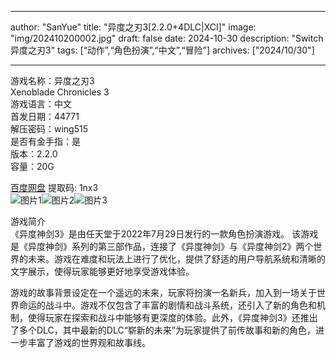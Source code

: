 
---
author: "SanYue"
title: "异度之刃3[2.2.0+4DLC|XCI]"
image: "img/202410200002.jpg"
draft: false
date: 2024-10-30
description: "Switch 异度之刃3"
tags: [“动作”,“角色扮演”,“中文”,“冒险”]
archives: ["2024/10/30"]

---

游戏名称：异度之刃3   
Xenoblade Chronicles 3    
游戏语言：中文  
首发日期：44771  
解压密码：wing515  
是否有金手指：是  
版本：2.2.0   
容量：20G

[百度网盘](https://pan.baidu.com/s/1up9oe2YNj96Dq3pJj1AT6A) 提取码: 1nx3  
![图片1](img/20230216131510.jpg)![图片2](img/a161a4044ebb.jpeg)![图片3](img/202410200004.jpg)  

游戏简介  
《异度神剑3》是由任天堂于2022年7月29日发行的一款角色扮演游戏。‌ 该游戏是《异度神剑》系列的第三部作品，连接了《异度神剑》与《异度神剑2》两个世界的未来。游戏在难度和玩法上进行了优化，提供了舒适的用户导航系统和清晰的文字展示，使得玩家能够更好地享受游戏体验‌。

游戏的故事背景设定在一个遥远的未来，玩家将扮演一名新兵，加入到一场关于世界命运的战斗中。游戏不仅包含了丰富的剧情和战斗系统，还引入了新的角色和机制，使得玩家在探索和战斗中能够有更深度的体验。此外，《异度神剑3》还推出了多个DLC，其中最新的DLC“崭新的未来”为玩家提供了前传故事和新的角色，进一步丰富了游戏的世界观和故事线‌。
